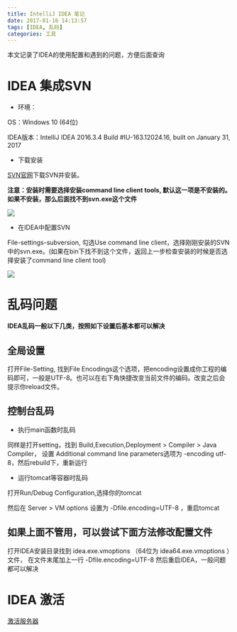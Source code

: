 ```yaml
---
title: IntelliJ IDEA 笔记
date: 2017-01-16 14:13:57
tags: [IDEA, 乱码]
categories: 工具
---
```


本文记录了IDEA的使用配置和遇到的问题，方便后面查询

<!--more-->

# IDEA 集成SVN
- 环境：

OS：Windows 10 (64位)

IDEA版本：IntelliJ IDEA 2016.3.4 Build #IU-163.12024.16, built on January 31, 2017

- 下载安装

[SVN官网](https://tortoisesvn.net/)下载SVN并安装。

**注意：安装时需要选择安装command line client tools, 默认这一项是不安装的。如果不安装，那么后面找不到svn.exe这个文件**

![](http://oduq3lfcc.bkt.clouddn.com/IDEA-SVN%E5%AE%89%E8%A3%85.png)

- 在IDEA中配置SVN

File-settings-subversion, 勾选Use command line client，选择刚刚安装的SVN中的svn.exe。(如果在bin下找不到这个文件，返回上一步检查安装的时候是否选择安装了command line client tool)

![](http://oduq3lfcc.bkt.clouddn.com/IDEA-SVN%E5%AE%89%E8%A3%85-setting.png)

# 乱码问题

**IDEA乱码一般以下几类，按照如下设置后基本都可以解决**

## 全局设置

打开File-Setting, 找到File Encodings这个选项，把encoding设置成你工程的编码即可，一般是UTF-8。也可以在右下角快捷改变当前文件的编码。改变之后会提示你reload文件。

## 控制台乱码

- 执行main函数时乱码

同样是打开setting，找到 Build,Execution,Deployment > Compiler > Java Compiler， 设置 Additional command line parameters选项为 -encoding utf-8，然后rebuild下，重新运行

- 运行tomcat等容器时乱码

打开Run/Debug Configuration,选择你的tomcat

然后在  Server > VM options 设置为 -Dfile.encoding=UTF-8 ，重启tomcat

## 如果上面不管用，可以尝试下面方法修改配置文件
打开IDEA安装目录找到 idea.exe.vmoptions （64位为 idea64.exe.vmoptions ）文件， 在文件末尾加上一行 -Dfile.encoding=UTF-8
然后重启IDEA，一般问题都可以解决

# IDEA 激活
[激活服务器](http://idea.lanyus.com/)